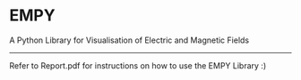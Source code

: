 # EMPY
A Python Library for Visualisation of Electric and Magnetic Fields

------------------------------------------------------------------

Refer to Report.pdf for instructions on how to use the EMPY Library :)
